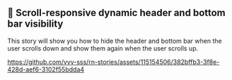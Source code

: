## 🚀 Scroll-responsive dynamic header and bottom bar visibility

This story will show you how to hide the header and bottom bar when the user scrolls down and show them again when the user scrolls up.

https://github.com/vvv-sss/rn-stories/assets/115154506/382bffb3-3f8e-428d-aef6-3102f55bdda4

